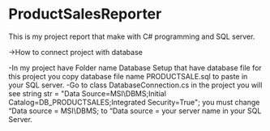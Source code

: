 # ProductSalesReporter
This is my project report that make with C# programming and SQL server.

->How to connect project with database

-In my project have Folder name Database Setup that have database file for this project you copy database file name PRODUCTSALE.sql to paste in your SQL server.
-Go to class DatabaseConnection.cs in the project you will see string str = "Data Source=MSI\DBMS;Initial Catalog=DB_PRODUCTSALES;Integrated Security=True"; you must change “Data source = MSI\DBMS; to “Data source = your server name in your SQL Server.
